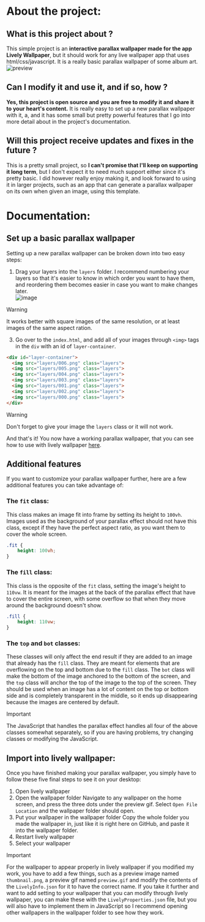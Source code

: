 # **About the project:**
## What is this project about ?
This simple project is an **interactive parallax wallpaper made for the app Lively Wallpaper**, but it should work for any live wallpaper app that uses html/css/javascript. It is a really basic parallax wallpaper of some album art.
![preview](preview.gif)

## Can I modify it and use it, and if so, how ?
**Yes, this project is open source and you are free to modify it and share it to your heart's content.** It is really easy to set up a new parallax wallpaper with it, a, and it has some small but pretty powerful features that I go into more detail about in the project's documentation.

## Will this project receive updates and fixes in the future ?
This is a pretty small project, so **I can't promise that I'll keep on supporting it long term**, but I don't expect it to need much support either since it's pretty basic. I did however really enjoy making it, and look forward to using it in larger projects, such as an app that can generate a parallax wallpaper on its own when given an image, using this template.

# **Documentation:**
## Set up a basic parallax wallpaper
Setting up a new parallax wallpaper can be broken down into two easy steps:
  1. Drag your layers into the `layers` folder. I recommend numbering your layers so that it's easier to know in which order you want to have them, and reordering them becomes easier in case you want to make changes later.
<br>![image](https://github.com/user-attachments/assets/a3b01d36-20ea-4c78-ac43-2f65f5efb13c)
> [!WARNING]
> It works better with square images of the same resolution, or at least images of the same aspect ration.
  
  3. Go over to the `index.html`, and add all of your images through `<img>` tags in the `div` with an id of `layer-container`.
  ```html
  <div id="layer-container">
    <img src="layers/006.png" class="layers">
    <img src="layers/005.png" class="layers">
    <img src="layers/004.png" class="layers">
    <img src="layers/003.png" class="layers">
    <img src="layers/001.png" class="layers">
    <img src="layers/002.png" class="layers">
    <img src="layers/000.png" class="layers">
  </div>
```
> [!WARNING]
> Don't forget to give your image the `layers` class or it will not work.

And that's it! You now have a working parallax wallpaper, that you can see how to use with lively wallpaper [here](#import-into-lively-wallpaper).

## Additional features
If you want to customize your parallax wallpaper further, here are a few additional features you can take advantage of:

### The `fit` class:
This class makes an image fit into frame by setting its height to `100vh`. Images used as the background of your parallax effect should not have this class, except if they have the perfect aspect ratio, as you want them to cover the whole screen.
```css
.fit {
    height: 100vh;
}
```

### The `fill` class:
This class is the opposite of the `fit` class, setting the image's height to `110vw`. It is meant for the images at the back of the parallax effect that have to cover the entire screen, with some overflow so that when they move around the background doesn't show.
```css
.fill {
    height: 110vw;
}
```

### The `top` and `bot` classes:
These classes will only affect the end result if they are added to an image that already has the `fill` class. They are meant for elements that are overflowing on the top and bottom due to the `fill` class. The `bot` class will make the bottom of the image anchored to the bottom of the screen, and the `top` class will anchor the top of the image to the top of the screen. They should be used when an image has a lot of content on the top or bottom side and is completely transparent in the middle, so it ends up disappearing because the images are centered by default.
> [!IMPORTANT]
> The JavaScript that handles the parallax effect handles all four of the above classes somewhat separately, so if you are having problems, try changing classes or modifying the JavaScript.

## Import into lively wallpaper:
Once you have finished making your parallax wallpaper, you simply have to follow these five final steps to see it on your desktop:

1. Open lively wallpaper
2. Open the wallpaper folder
   Navigate to any wallpaper on the home screen, and press the three dots under the preview gif. Select `Open File Location` and the wallpaper folder should open.
3. Put your wallpaper in the wallpaper folder
   Copy the whole folder you made the wallpaper in, just like it is right here on GitHub, and paste it into the wallpaper folder.
4. Restart lively wallpaper
5. Select your wallpaper

> [!IMPORTANT]
> For the wallpaper to appear properly in lively wallpaper if you modified my work, you have to add a few things, such as a preview image named `thumbnail.png`, a preview gif named `preview.gif` and modify the contents of the `LivelyInfo.json` for it to have the correct name. If you take it further and want to add setting to your wallpaper that you can modify through lively wallpaper, you can make these with the `LivelyProperties.json` file, but you will also have to implement them in JavaScript so I recommend opening other wallpapers in the wallpaper folder to see how they work.
